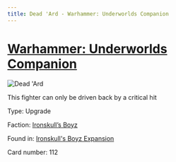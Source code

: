 ```yaml
---
title: Dead 'Ard - Warhammer: Underworlds Companion
---
```


# [Warhammer: Underworlds Companion](https://guidokessels.github.io/wh-underworlds)

  

![Dead 'Ard](https://warhammerunderworlds.com/wp-content/uploads/sites/6/2017/12/112_ENG-Dead-Ard.png)

This fighter can only be driven back by a critical hit

Type: Upgrade

Faction: [Ironskull’s Boyz](https://guidokessels.github.io/wh-underworlds/factions/ironskulls-boyz)

Found in: [Ironskull's Boyz Expansion](https://guidokessels.github.io/wh-underworlds/locations/ironskulls-boyz-expansion)

Card number: 112
